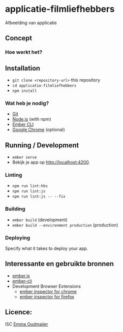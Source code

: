 # applicatie-filmliefhebbers

Afbeelding van applicatie 
## Concept

### Hoe werkt het?

## Installation

* `git clone <repository-url>` this repository
* `cd applicatie-filmliefhebbers`
* `npm install`

### Wat heb je nodig?

* [Git](https://git-scm.com/)
* [Node.js](https://nodejs.org/) (with npm)
* [Ember CLI](https://ember-cli.com/)
* [Google Chrome](https://google.com/chrome/) (optional)

## Running / Development

* `ember serve`
* Bekijk je app op [http://localhost:4200](http://localhost:4200).

### Linting

* `npm run lint:hbs`
* `npm run lint:js`
* `npm run lint:js -- --fix`

### Building

* `ember build` (development)
* `ember build --environment production` (production)

### Deploying

Specify what it takes to deploy your app.

## Interessante en gebruikte bronnen

* [ember.js](https://emberjs.com/)
* [ember-cli](https://ember-cli.com/)
* Development Browser Extensions
  * [ember inspector for chrome](https://chrome.google.com/webstore/detail/ember-inspector/bmdblncegkenkacieihfhpjfppoconhi)
  * [ember inspector for firefox](https://addons.mozilla.org/en-US/firefox/addon/ember-inspector/)

## Licence:
ISC [Emma Oudmaijer](https://github.com/emmaoudmaijer/Frontend-applications)